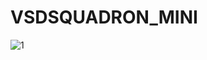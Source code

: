 # VSDSQUADRON_MINI

![1](https://github.com/user-attachments/assets/9db19a2f-cd38-4fce-acbb-b51f02efb661)
